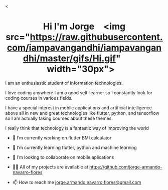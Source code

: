 <<h1 align="center">Hi I'm Jorge
    <img src="https://raw.githubusercontent.com/iampavangandhi/iampavangandhi/master/gifs/Hi.gif" 
              width="30px">
    </h2></h1>

I am an enthusiastic student of information technologies.

I love coding anywhere
I am a good self-learner so I constantly look for coding courses in various fields.

I have a special interest in mobile applications and artificial intelligence above all in new and great technologies like flutter, python, and tensorflow so I am actually taking courses about these themes.

I really think that technology is a fantastic way of improving the world


- 🔭 I’m currently working on flutter BMI calculator

- 🌱 I’m currently learning flutter, python and machine learning

- 👯 I’m looking to collaborate on mobile aplications

- 👨‍💻 All of my projects are available at https://github.com/jorge-armando-navarro-flores

- 📫 How to reach me jorge.armando.navarro.flores@gmail.com


